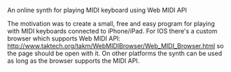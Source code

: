 An online synth for playing MIDI keyboard using Web MIDI API

The motivation was to create a small, free and easy program for playing with MIDI
keyboards connected to iPhone/iPad. For IOS there's a custom browser which supports
Web MIDI API: http://www.taktech.org/takm/WebMIDIBrowser/Web_MIDI_Browser.html
so the page should be open with it. On other platforms the synth can be used as
long as the browser supports the MIDI API.
